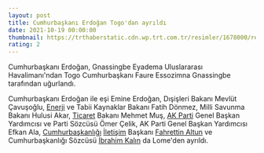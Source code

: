 ```yaml
--- 
layout: post
title: Cumhurbaşkanı Erdoğan Togo'dan ayrıldı
date: 2021-10-19 00:00:00
thumbnail: https://trthaberstatic.cdn.wp.trt.com.tr/resimler/1678000/recep-tayyip-erdogan-aa-1678086.jpg
rating: 2
---
```

<p>
	Cumhurbaşkanı Erdoğan, Gnassingbe Eyadema Uluslararası Havalimanı'ndan Togo Cumhurbaşkanı Faure Essozimna Gnassingbe tarafından uğurlandı.</p>
<p>
	Cumhurbaşkanı Erdoğan ile eşi Emine Erdoğan, Dışişleri Bakanı Mevlüt Çavuşoğlu, <a href="https://www.trthaber.com/etiket/enerji/" target="_blank">Enerji</a> ve Tabii Kaynaklar Bakanı Fatih Dönmez, Milli Savunma Bakanı Hulusi Akar, <a href="https://www.trthaber.com/etiket/ticaret/" target="_blank">Ticaret</a> Bakanı Mehmet Muş, <a href="https://www.trthaber.com/etiket/ak-parti/" target="_blank">AK Parti</a> Genel Başkan Yardımcısı ve Parti Sözcüsü Ömer Çelik, AK Parti Genel Başkan Yardımcısı Efkan Ala, <a href="https://www.trthaber.com/etiket/cumhurbaskanligi/" target="_blank">Cumhurbaşkanlığı</a> <a href="https://www.trthaber.com/etiket/iletisim/" target="_blank">İletişim</a> Başkanı <a href="https://www.trthaber.com/etiket/fahrettin-altun/" target="_blank">Fahrettin Altun</a> ve Cumhurbaşkanlığı Sözcüsü <a href="https://www.trthaber.com/etiket/ibrahim-kalin/" target="_blank">İbrahim Kalın</a> da Lome'den ayrıldı.</p>

